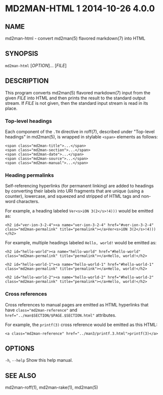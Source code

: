 # MD2MAN-HTML 1 2014-10-26 4.0.0

## NAME

md2man-html - convert md2man(5) flavored markdown(7) into HTML

## SYNOPSIS

`md2man-html` [*OPTION*]... [*FILE*]

## DESCRIPTION

This program converts md2man(5) flavored markdown(7) input from the given
*FILE* into HTML and then prints the result to the standard output stream.
If *FILE* is not given, then the standard input stream is read in its place.

### Top-level headings

Each component of the `.TH` directive in roff(7), described under "Top-level
headings" in md2man(5), is wrapped in stylable `<span>` elements as follows:

    <span class="md2man-title">...</span>
    <span class="md2man-section">...</span>
    <span class="md2man-date">...</span>
    <span class="md2man-source">...</span>
    <span class="md2man-manual">...</span>

### Heading permalinks

Self-referencing hyperlinks (for permanent linking) are added to headings by
converting their labels into URI fragments that are unique (using a counter),
lowercase, and squeezed and stripped of HTML tags and non-word characters.

For example, a heading labeled `Ver<s>iON 3(2</s>!4)))` would be emitted as:

    <h2 id="ver-ion-3-2-4"><a name="ver-ion-3-2-4" href="#ver-ion-3-2-4"
    class="md2man-permalink" title="permalink"></a>Ver<s>iON 3(2</s>!4)))</h2>

For example, multiple headings labeled `Hello, world!` would be emitted as:

    <h2 id="hello-world"><a name="hello-world" href="#hello-world"
    class="md2man-permalink" title="permalink"></a>Hello, world!</h2>

    <h2 id="hello-world-1"><a name="hello-world-1" href="#hello-world-1"
    class="md2man-permalink" title="permalink"></a>Hello, world!</h2>

    <h2 id="hello-world-2"><a name="hello-world-2" href="#hello-world-2"
    class="md2man-permalink" title="permalink"></a>Hello, world!</h2>

### Cross references

Cross references to manual pages are emitted as HTML hyperlinks that have
`class="md2man-reference"` and `href="../man$SECTION/$PAGE.$SECTION.html"`
attributes.

For example, the `printf(3)` cross reference would be emitted as this HTML:

    <a class="md2man-reference" href="../man3/printf.3.html">printf(3)</a>

## OPTIONS

`-h`, `--help`
  Show this help manual.

## SEE ALSO

md2man-roff(1), md2man-rake(1), md2man(5)